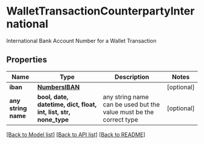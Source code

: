# WalletTransactionCounterpartyInternational

International Bank Account Number for a Wallet Transaction

## Properties
Name | Type | Description | Notes
------------ | ------------- | ------------- | -------------
**iban** | [**NumbersIBAN**](NumbersIBAN.md) |  | [optional] 
**any string name** | **bool, date, datetime, dict, float, int, list, str, none_type** | any string name can be used but the value must be the correct type | [optional]

[[Back to Model list]](../README.md#documentation-for-models) [[Back to API list]](../README.md#documentation-for-api-endpoints) [[Back to README]](../README.md)


